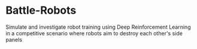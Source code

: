 # Battle-Robots
Simulate and investigate robot training using Deep Reinforcement Learning in a competitive scenario where robots aim to destroy each other's side panels
